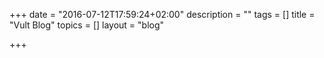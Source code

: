 +++
date = "2016-07-12T17:59:24+02:00"
description = ""
tags = []
title = "Vult Blog"
topics = []
layout = "blog"

+++